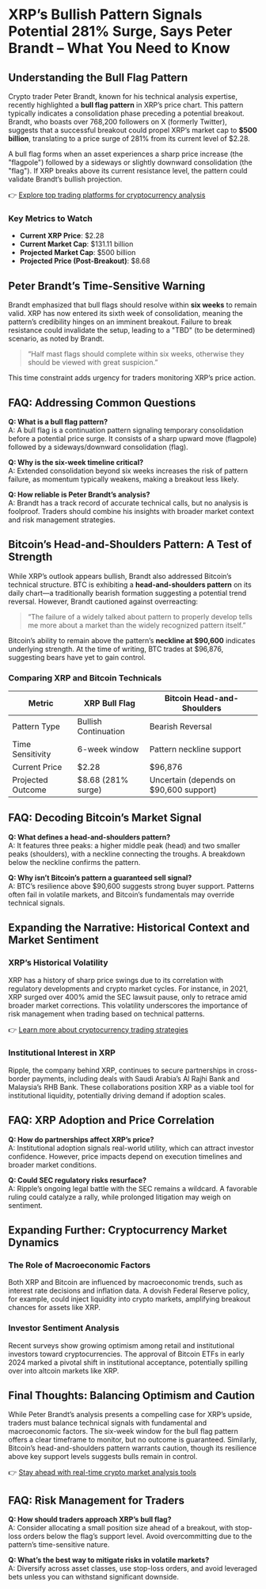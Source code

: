 # XRP’s Bullish Pattern Signals Potential 281% Surge, Says Peter Brandt – What You Need to Know  

## Understanding the Bull Flag Pattern  

Crypto trader Peter Brandt, known for his technical analysis expertise, recently highlighted a **bull flag pattern** in XRP’s price chart. This pattern typically indicates a consolidation phase preceding a potential breakout. Brandt, who boasts over 768,200 followers on X (formerly Twitter), suggests that a successful breakout could propel XRP’s market cap to **$500 billion**, translating to a price surge of 281% from its current level of $2.28.  

A bull flag forms when an asset experiences a sharp price increase (the "flagpole") followed by a sideways or slightly downward consolidation (the "flag"). If XRP breaks above its current resistance level, the pattern could validate Brandt’s bullish projection.  

👉 [Explore top trading platforms for cryptocurrency analysis](https://bit.ly/okx-bonus)  

### Key Metrics to Watch  

- **Current XRP Price**: $2.28  
- **Current Market Cap**: $131.11 billion  
- **Projected Market Cap**: $500 billion  
- **Projected Price (Post-Breakout)**: $8.68  

## Peter Brandt’s Time-Sensitive Warning  

Brandt emphasized that bull flags should resolve within **six weeks** to remain valid. XRP has now entered its sixth week of consolidation, meaning the pattern’s credibility hinges on an imminent breakout. Failure to break resistance could invalidate the setup, leading to a "TBD" (to be determined) scenario, as noted by Brandt.  

> “Half mast flags should complete within six weeks, otherwise they should be viewed with great suspicion.”  

This time constraint adds urgency for traders monitoring XRP’s price action.  

## FAQ: Addressing Common Questions  

**Q: What is a bull flag pattern?**  
A: A bull flag is a continuation pattern signaling temporary consolidation before a potential price surge. It consists of a sharp upward move (flagpole) followed by a sideways/downward consolidation (flag).  

**Q: Why is the six-week timeline critical?**  
A: Extended consolidation beyond six weeks increases the risk of pattern failure, as momentum typically weakens, making a breakout less likely.  

**Q: How reliable is Peter Brandt’s analysis?**  
A: Brandt has a track record of accurate technical calls, but no analysis is foolproof. Traders should combine his insights with broader market context and risk management strategies.  

## Bitcoin’s Head-and-Shoulders Pattern: A Test of Strength  

While XRP’s outlook appears bullish, Brandt also addressed Bitcoin’s technical structure. BTC is exhibiting a **head-and-shoulders pattern** on its daily chart—a traditionally bearish formation suggesting a potential trend reversal. However, Brandt cautioned against overreacting:  

> “The failure of a widely talked about pattern to properly develop tells me more about a market than the widely recognized pattern itself.”  

Bitcoin’s ability to remain above the pattern’s **neckline at $90,600** indicates underlying strength. At the time of writing, BTC trades at $96,876, suggesting bears have yet to gain control.  

### Comparing XRP and Bitcoin Technicals  

| Metric               | XRP Bull Flag          | Bitcoin Head-and-Shoulders |  
|----------------------|------------------------|----------------------------|  
| Pattern Type         | Bullish Continuation   | Bearish Reversal           |  
| Time Sensitivity     | 6-week window          | Pattern neckline support   |  
| Current Price        | $2.28                  | $96,876                    |  
| Projected Outcome    | $8.68 (281% surge)     | Uncertain (depends on $90,600 support) |  

## FAQ: Decoding Bitcoin’s Market Signal  

**Q: What defines a head-and-shoulders pattern?**  
A: It features three peaks: a higher middle peak (head) and two smaller peaks (shoulders), with a neckline connecting the troughs. A breakdown below the neckline confirms the pattern.  

**Q: Why isn’t Bitcoin’s pattern a guaranteed sell signal?**  
A: BTC’s resilience above $90,600 suggests strong buyer support. Patterns often fail in volatile markets, and Bitcoin’s fundamentals may override technical signals.  

## Expanding the Narrative: Historical Context and Market Sentiment  

### XRP’s Historical Volatility  

XRP has a history of sharp price swings due to its correlation with regulatory developments and crypto market cycles. For instance, in 2021, XRP surged over 400% amid the SEC lawsuit pause, only to retrace amid broader market corrections. This volatility underscores the importance of risk management when trading based on technical patterns.  

👉 [Learn more about cryptocurrency trading strategies](https://bit.ly/okx-bonus)  

### Institutional Interest in XRP  

Ripple, the company behind XRP, continues to secure partnerships in cross-border payments, including deals with Saudi Arabia’s Al Rajhi Bank and Malaysia’s RHB Bank. These collaborations position XRP as a viable tool for institutional liquidity, potentially driving demand if adoption scales.  

## FAQ: XRP Adoption and Price Correlation  

**Q: How do partnerships affect XRP’s price?**  
A: Institutional adoption signals real-world utility, which can attract investor confidence. However, price impacts depend on execution timelines and broader market conditions.  

**Q: Could SEC regulatory risks resurface?**  
A: Ripple’s ongoing legal battle with the SEC remains a wildcard. A favorable ruling could catalyze a rally, while prolonged litigation may weigh on sentiment.  

## Expanding Further: Cryptocurrency Market Dynamics  

### The Role of Macroeconomic Factors  

Both XRP and Bitcoin are influenced by macroeconomic trends, such as interest rate decisions and inflation data. A dovish Federal Reserve policy, for example, could inject liquidity into crypto markets, amplifying breakout chances for assets like XRP.  

### Investor Sentiment Analysis  

Recent surveys show growing optimism among retail and institutional investors toward cryptocurrencies. The approval of Bitcoin ETFs in early 2024 marked a pivotal shift in institutional acceptance, potentially spilling over into altcoin markets like XRP.  

## Final Thoughts: Balancing Optimism and Caution  

While Peter Brandt’s analysis presents a compelling case for XRP’s upside, traders must balance technical signals with fundamental and macroeconomic factors. The six-week window for the bull flag pattern offers a clear timeframe to monitor, but no outcome is guaranteed. Similarly, Bitcoin’s head-and-shoulders pattern warrants caution, though its resilience above key support levels suggests bulls remain in control.  

👉 [Stay ahead with real-time crypto market analysis tools](https://bit.ly/okx-bonus)  

## FAQ: Risk Management for Traders  

**Q: How should traders approach XRP’s bull flag?**  
A: Consider allocating a small position size ahead of a breakout, with stop-loss orders below the flag’s support level. Avoid overcommitting due to the pattern’s time-sensitive nature.  

**Q: What’s the best way to mitigate risks in volatile markets?**  
A: Diversify across asset classes, use stop-loss orders, and avoid leveraged bets unless you can withstand significant downside.  
